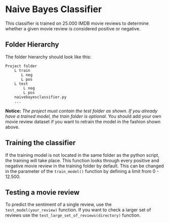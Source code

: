 # Naive Bayes Classifier
This classifier is trained on 25.000 IMDB movie reviews to determine whether a given movie
review is considered positive or negative.

## Folder Hierarchy
The folder hierarchy should look like this:

```
Project folder
    L train
       L neg
       L pos
    L test
        L neg
        L pos
    naivebayesclassifier.py
    ...
```
**Notice:**
*The project must contain the test folder as shown. If you already have a trained model, the train folder is optional.*
You should add your own movie review dataset if you want to retrain the model in the fashion shown above.

## Training the classifier
If the training model is not located in the same folder as the python script, the training will take place.
This function looks through every positive and negative movie review in the training folder by default.
This can be changed in the parameter of the `train_model()` function by defining a limit from 0 - 12.500.

## Testing a movie review
To predict the sentiment of a single review, use the `test_model(your_review)` function. If you want to check a
larger set of reviews use the `test_large_set_of_reviews(directory)` function.

